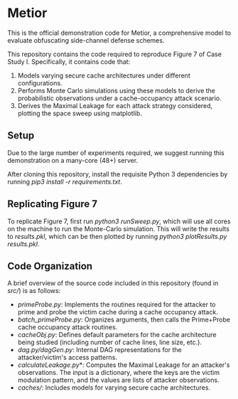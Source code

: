 # Metior

This is the official demonstration code for Metior, a comprehensive model to evaluate obfuscating side-channel defense schemes.

This repository contains the code required to reproduce Figure 7 of Case Study I.
Specifically, it contains code that:

1. Models varying secure cache architectures under different configurations.
2. Performs Monte Carlo simulations using these models to derive the probabilistic observations under a cache-occupancy attack scenario.
3. Derives the Maximal Leakage for each attack strategy considered, plotting the space sweep using matplotlib.

## Setup

Due to the large number of experiments required, we suggest running this demonstration on a many-core (48+) server.

After cloning this repository, install the requisite Python 3 dependencies by running *pip3 install -r requirements.txt*.

## Replicating Figure 7

To replicate Figure 7, first run *python3 runSweep.py*, which will use all cores on the machine to run the Monte-Carlo simulation. 
This will write the results to *results.pkl*, which can be then plotted by running *python3 plotResults.py results.pkl*.

## Code Organization

A brief overview of the source code included in this repository (found in *src/*) is as follows:

- *primeProbe.py*: Implements the routines required for the attacker to prime and probe the victim cache during a cache occupancy attack.
- *batch_primeProbe.py*: Organizes arguments, then calls the Prime+Probe cache occupancy attack routines.
- *cacheObj.py*: Defines default parameters for the cache architecture being studied (including number of cache lines, line size, etc.).
- *dag.py/dagGen.py*: Internal DAG representations for the attacker/victim's access patterns.
- *calculateLeakage.py**: Computes the Maximal Leakage for an attacker's observations. The input is a dictionary, where the keys are the victim modulation pattern, and the values are lists of attacker observations.
- *caches/*: Includes models for varying secure cache architectures.
